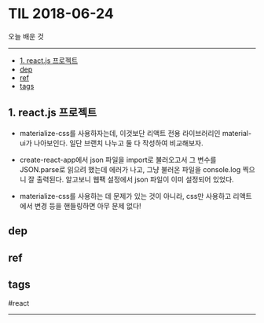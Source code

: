 # TIL 2018-06-24

오늘 배운 것

--------------------------


- [1. react.js 프로젝트](#1-reactjs-프로젝트)
- [dep](#dep)
- [ref](#ref)
- [tags](#tags)
## 1. react.js 프로젝트

- materialize-css를 사용하자는데, 이것보단 리액트 전용 라이브러리인 material-ui가 나아보인다. 일단 브랜치 나누고 둘 다 작성하여 비교해보자.

- create-react-app에서 json 파일을 import로 불러오고서 그 변수를 JSON.parse로 읽으려 했는데 에러가 나고, 그냥 불러온 파일을 console.log 찍으니 잘 출력된다. 알고보니 웹팩 설정에서 json 파일이 이미 설정되어 있었다.

- materialize-css를 사용하는 데 문제가 있는 것이 아니라, css만 사용하고 리액트에서 변경 등을 핸들링하면 아무 문제 없다! 

## dep

## ref

## tags
  #react



--------------------------


 
